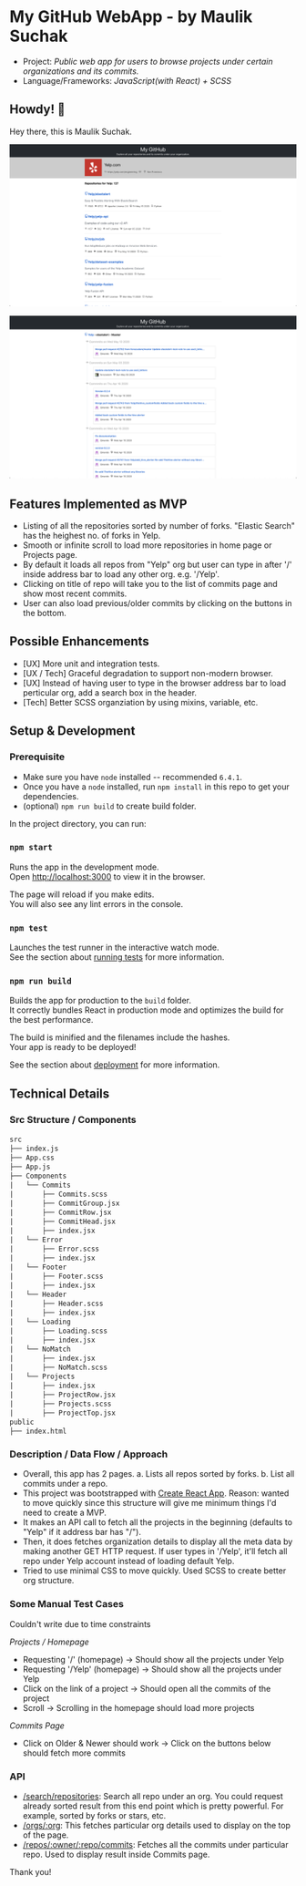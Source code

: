 # My GitHub WebApp - by Maulik Suchak
* Project: *Public web app for users to browse projects under certain organizations and its commits.*
* Language/Frameworks: *JavaScript(with React) + SCSS*

## Howdy! 👋

Hey there, this is Maulik Suchak.

![All the Projects under and org](screenshot-projects.png)

![All the Projects under the screenshot](screenshot-commits.png)


## Features Implemented as MVP

* Listing of all the repositories sorted by number of forks. "Elastic Search" has the heighest no. of forks in Yelp.
* Smooth or infinite scroll to load more repositories in home page or Projects page.
* By default it loads all repos from "Yelp" org but user can type in after '/' inside address bar to load any other org. e.g. '/Yelp'.
* Clicking on title of repo will take you to the list of commits page and show most recent commits.
* User can also load previous/older commits by clicking on the buttons in the bottom.

## Possible Enhancements

* [UX] More unit and integration tests.
* [UX / Tech] Graceful degradation to support non-modern browser.
* [UX] Instead of having user to type in the browser address bar to load perticular org, add a search box in the header.
* [Tech] Better SCSS organziation by using mixins, variable, etc.


## Setup & Development

### Prerequisite
* Make sure you have `node` installed -- recommended `6.4.1`.
* Once you have a `node` installed, run `npm install` in this repo to get your dependencies.
* (optional) `npm run build` to create build folder.

In the project directory, you can run:

### `npm start`

Runs the app in the development mode.<br />
Open [http://localhost:3000](http://localhost:3000) to view it in the browser.

The page will reload if you make edits.<br />
You will also see any lint errors in the console.

### `npm test`

Launches the test runner in the interactive watch mode.<br />
See the section about [running tests](https://facebook.github.io/create-react-app/docs/running-tests) for more information.

### `npm run build`

Builds the app for production to the `build` folder.<br />
It correctly bundles React in production mode and optimizes the build for the best performance.

The build is minified and the filenames include the hashes.<br />
Your app is ready to be deployed!

See the section about [deployment](https://facebook.github.io/create-react-app/docs/deployment) for more information.

## Technical Details

### Src Structure / Components
```
src
├── index.js
├── App.css
├── App.js
├── Components
|   └── Commits
|       ├── Commits.scss
|       ├── CommitGroup.jsx
|       ├── CommitRow.jsx
|       ├── CommitHead.jsx
|       ├── index.jsx
|   └── Error
|       ├── Error.scss
|       ├── index.jsx
|   └── Footer
|       ├── Footer.scss
|       ├── index.jsx
|   └── Header
|       ├── Header.scss
|       ├── index.jsx
|   └── Loading
|       ├── Loading.scss
|       ├── index.jsx
|   └── NoMatch
|       ├── index.jsx
|       ├── NoMatch.scss
|   └── Projects
|       ├── index.jsx
|       ├── ProjectRow.jsx
|       ├── Projects.scss
|       ├── ProjectTop.jsx
public
├── index.html
```

### Description / Data Flow / Approach
* Overall, this app has 2 pages. a. Lists all repos sorted by forks. b. List all commits under a repo.
* This project was bootstrapped with [Create React App](https://github.com/facebook/create-react-app). Reason: wanted to move quickly since this structure will give me minimum things I'd need to create a MVP.
* It makes an API call to fetch all the projects in the beginning (defaults to "Yelp" if it address bar has "/").
* Then, it does fetches organization details to display all the meta data by making another GET HTTP request. If user types in '/Yelp', it'll fetch all repo under Yelp account instead of loading default Yelp.
* Tried to use minimal CSS to move quickly. Used SCSS to create better org structure.

### Some Manual Test Cases

Couldn't write due to time constraints

*Projects / Homepage*
* Requesting '/' (homepage) -> Should show all the projects under Yelp
* Requesting '/Yelp' (homepage) -> Should show all the projects under Yelp
* Click on the link of a project -> Should open all the commits of the project
* Scroll -> Scrolling in the homepage should load more projects

*Commits Page*
* Click on Older & Newer should work -> Click on the buttons below should fetch more commits

### API
* [/search/repositories](https://developer.github.com/v3/search/): Search all repo under an org. You could request already sorted result from this end point which is pretty powerful. For example, sorted by forks or stars, etc.
* [/orgs/:org](https://developer.github.com/v3/orgs/#get-an-organization): This fetches particular org details used to display on the top of the page.
* [/repos/:owner/:repo/commits](https://developer.github.com/v3/repos/commits/#list-commits-on-a-repository): Fetches all the commits under particular repo. Used to display result inside Commits page.

Thank you!
